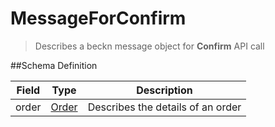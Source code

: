 # MessageForConfirm

> Describes a beckn message object for **Confirm** API call

##Schema Definition

| **Field** | **Type**                                                 | **Description**                   |
| --------- | -------------------------------------------------------- | --------------------------------- |
| order     | [Order](/docs/core-specification/schema-reference/order) | Describes the details of an order |
